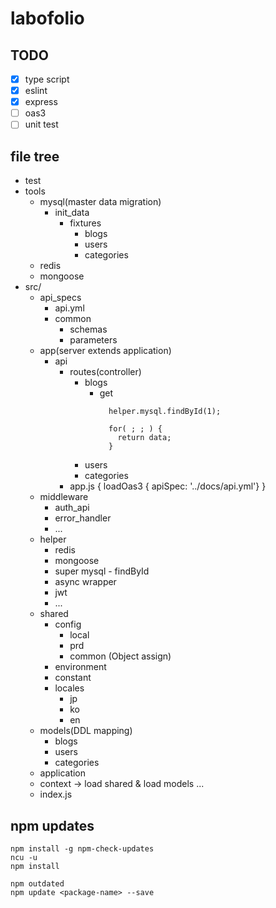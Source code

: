 # labofolio

## TODO
- [x] type script
- [x] eslint
- [x] express
- [ ] oas3
- [ ] unit test

## file tree

- test
- tools
  - mysql(master data migration)
    - init_data
      - fixtures
        - blogs
        - users
        - categories
  - redis
  - mongoose
- src/
  - api_specs
    - api.yml
    - common
      - schemas
      - parameters
  - app(server extends application)
    - api
      - routes(controller)
        - blogs
          - get
            ```
              helper.mysql.findById(1);

              for( ; ; ) {
                return data;
              }
            ```
        - users
        - categories
      - app.js { loadOas3 { apiSpec: '../docs/api.yml'} }
  - middleware
    - auth_api
    - error_handler
    - ...
  - helper
    - redis
    - mongoose
    - super mysql - findById
    - async wrapper
    - jwt
    - ...
  - shared
    - config
      - local
      - prd
      - common (Object assign)
    - environment
    - constant
    - locales
      - jp
      - ko
      - en
  - models(DDL mapping)
    - blogs
    - users
    - categories
  - application
  - context -> load shared & load models ...
  - index.js

## npm updates

```
npm install -g npm-check-updates
ncu -u
npm install

npm outdated
npm update <package-name> --save
```
